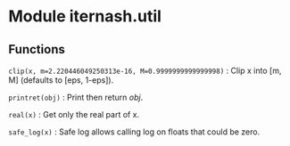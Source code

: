 Module iternash.util
====================

Functions
---------

    
`clip(x, m=2.220446049250313e-16, M=0.9999999999999998)`
:   Clip x into [m, M] (defaults to [eps, 1-eps]).

    
`printret(obj)`
:   Print then return _obj_.

    
`real(x)`
:   Get only the real part of x.

    
`safe_log(x)`
:   Safe log allows calling log on floats that could be zero.